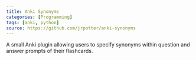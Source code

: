 ```yaml
---
title: Anki Synonyms
categories: [Programming]
tags: [anki, python]
source: https://github.com/jrpotter/anki-synonyms
---
```


A small Anki plugin allowing users to specify synonyms within question and
answer prompts of their flashcards.
